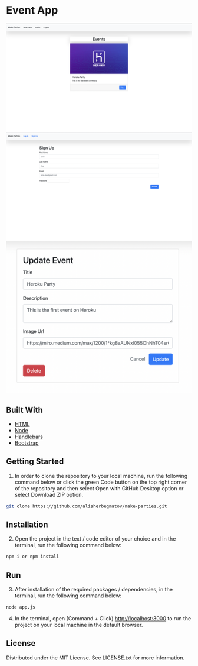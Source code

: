 # Event App
<img alt="Screenshot" src="./homepage.png" width="auto">
<img alt="Screenshot" src="./sign-up.png" width="auto">
<img alt="Screenshot" src="./update.png" width="auto">

## 

## Built With

- [HTML](https://en.wikipedia.org/wiki/HTML)
- [Node](https://nodejs.org/en/)
- [Handlebars](https://handlebarsjs.com)
- [Bootstrap](https://getbootstrap.com)

## Getting Started
1. In order to clone the repository to your local machine, run the following command below or click the green Code button on the top right corner of the repository and then select Open with GitHub Desktop option or select Download ZIP option.
```zsh
git clone https://github.com/alisherbegmatov/make-parties.git
```
## Installation
2. Open the project in the text / code editor of your choice and in the terminal, run the following command below:
```zsh
npm i or npm install
```
## Run
3. After installation of the required packages / dependencies, in the terminal, run the following command below:
```zsh
node app.js
```
4. In the terminal, open (Command + Click) [http://localhost:3000](http://localhost:3000) to run the project on your local machine in the default browser.

## License
Distributed under the MIT License. See LICENSE.txt for more information.